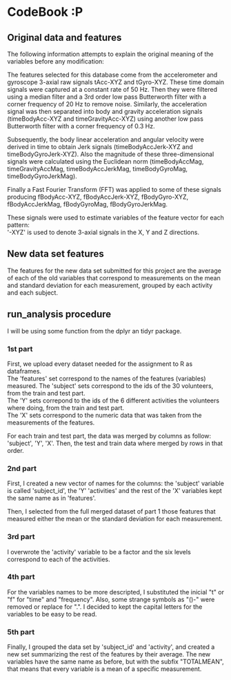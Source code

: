 # CodeBook :P

## Original data and features
The following information attempts to explain the original meaning of the variables before any modification:  

The features selected for this database come from the accelerometer and gyroscope 3-axial raw signals tAcc-XYZ and tGyro-XYZ. These time domain signals were captured at a constant rate of 50 Hz. Then they were filtered using a median filter and a 3rd order low pass Butterworth filter with a corner frequency of 20 Hz to remove noise. Similarly, the acceleration signal was then separated into body and gravity acceleration signals (timeBodyAcc-XYZ and timeGravityAcc-XYZ) using another low pass Butterworth filter with a corner frequency of 0.3 Hz. 

Subsequently, the body linear acceleration and angular velocity were derived in time to obtain Jerk signals (timeBodyAccJerk-XYZ and timeBodyGyroJerk-XYZ). Also the magnitude of these three-dimensional signals were calculated using the Euclidean norm (timeBodyAccMag, timeGravityAccMag, timeBodyAccJerkMag, timeBodyGyroMag, timeBodyGyroJerkMag). 

Finally a Fast Fourier Transform (FFT) was applied to some of these signals producing fBodyAcc-XYZ, fBodyAccJerk-XYZ, fBodyGyro-XYZ, fBodyAccJerkMag, fBodyGyroMag, fBodyGyroJerkMag. 

These signals were used to estimate variables of the feature vector for each pattern:  
'-XYZ' is used to denote 3-axial signals in the X, Y and Z directions.


## New data set features

The features for the new data set submitted for this project are the average of each of the old variables that correspond to measurements on the mean and standard deviation for each measurement, grouped by each activity and each subject.


## run_analysis procedure
I will be using some function from the dplyr an tidyr package.

### 1st part
First, we upload every dataset needed for the assignment to R as dataframes.  
The 'features' set correspond to the names of the features (variables) measured.
The 'subject' sets correspond to the ids of the 30 volunteers, from the train and test part.  
The 'Y' sets correpond to the ids of the 6 different activities the volunteers where doing, from the train and test part.  
The 'X' sets correspond to the numeric data that was taken from the measurements of the features.

For each train and test part, the data was merged by columns as follow: 'subject', 'Y', 'X'. Then, the test and train data where merged by rows in that order.

### 2nd part
First, I created a new vector of names for the columns: the 'subject' variable is called 'subject_id', the 'Y' 'activities' and the rest of the 'X' variables kept the same name as in 'features'.

Then, I selected from the full merged dataset of part 1 those features that measured either the mean or the standard deviation for each measurement.

### 3rd part
I overwrote the 'activity' variable to be a factor and the six levels correspond to each of the activities.

### 4th part
For the variables names to be more descripted, I substituted the inicial "t" or "f" for "time" and "frequency". Also, some strange symbols as "()-" were removed or replace for ".". I decided to kept the capital letters for the variables to be easy to be read. 

### 5th part
Finally, I grouped the data set by 'subject_id' and 'activity', and created a new set summarizing the rest of the features by their average. The new variables have the same name as before, but with the subfix "TOTALMEAN", that means that every variable is a mean of a specific measurement. 